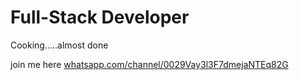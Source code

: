 # Full-Stack Developer 

Cooking.....almost done

join me here [whatsapp.com/channel/0029Vay3l3F7dmejaNTEq82G](https://whatsapp.com/channel/0029Vay3l3F7dmejaNTEq82G)
